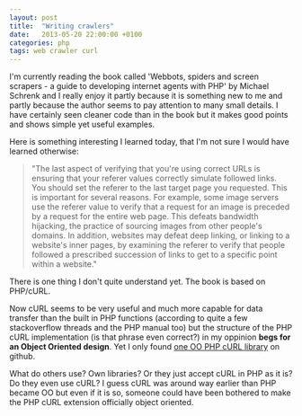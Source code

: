```yaml
---
layout: post
title:  "Writing crawlers"
date:   2013-05-20 22:00:00 +0100
categories: php
tags: web crawler curl
---
```


I'm currently reading the book called 'Webbots, spiders and screen scrapers - a guide to developing internet agents with PHP' by Michael Schrenk and I really enjoy it partly because it is something new to me and partly because the author seems to pay attention to many small details. I have certainly seen cleaner code than in the book but it makes good points and shows simple yet useful examples.

<!--more-->

Here is something interesting I learned today, that I'm not sure I would have learned otherwise:

> "The last aspect of verifying that you're using correct URLs is ensuring that your referer values correctly simulate followed links. You should set the referer to the last target page you requested. This is important for several reasons. For example, some image servers use the referer value to verify that a request for an image is preceded by a request for the entire web page. This defeats bandwidth hijacking, the practice of sourcing images from other people's domains. In addition, websites may defeat deep linking, or linking to a website's inner pages, by examining the referer to verify that people followed a prescribed succession of links to get to a specific point within a website."

There is one thing I don't quite understand yet. The book is based on PHP/cURL.

Now cURL seems to be very useful and much more capable for data transfer than the built in PHP functions (according to quite a few stackoverflow threads and the PHP manual too) but the structure of the PHP cURL implementation (is that phrase even correct?) in my oppinion **begs for an Object Oriented design**. Yet I only found [one OO PHP cURL library][oop-curl-lib] on github.

What do others use? Own libraries? Or they just accept cURL in PHP as it is? Do they even use cURL?
I guess cURL was around way earlier than PHP became OO but even if it is so, someone could have been bothered to make the PHP cURL extension officially object oriented.

[oop-curl-lib]: https://github.com/jsocol/oocurl
